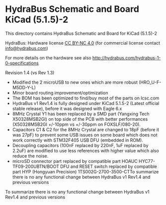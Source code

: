 HydraBus Schematic and Board KiCad (5.1.5)-2
========

This directory contains HydraBus Schematic and Board for KiCad (5.1.5)-2

HydraBus: Hardware license [CC BY-NC 4.0](https://creativecommons.org/licenses/by-nc/4.0/) (for commercial license contact info@hydrabus.com)

For more details on the hardware see also http://hydrabus.com/hydrabus-1-0-specifications

Revision 1.4 (vs Rev 1.3)
- Modified the 2 microUSB to new ones which are more robust (HRO_U-F-M5DD-Y-L)
- Minor board routing improvement/optimization
- The BOM has been optimized to find/buy most of the parts on lcsc.com
- HydraBus v1 Rev1.4 is fully designed under KiCad 5.1.5-2 (Latest official stable release), before it was designed with Eagle 6.x
- 8MHz Crystal Y1 has been replaced by a SMD part (Yangxing Tech X50328MSB2GI) on top side of the PCB with better performances (X50328MSB2GI +/-10ppm vs +/-30ppm on FOXSLF/080-20).
- Capacitors C1 & C2 for the 8MHz Crystal are changed to 18pF (before it was 27pF) to prevent some USB issues on some board which does not work correctly with STM32F405 USB DFU (embedded in ROM).
- Decoupling capacitors (100nF replaced by 220nF, 1uF replaced by 2.2uF) are modified to use less references with higher value which also reduce the noise.
- microSD connector part replaced by compatible part HOAUC HYC77-TF09-200UBTN/BOOT DFU and RESET switch replaced by compatible part HYP (Hongyuan Precision) 1TS002G-2700-3500-CTTo summarize there is no any functional change between HydraBus v1 Rev1.4 and previous versions

To summarize there is no any functional change between HydraBus v1 Rev1.4 and previous versions
